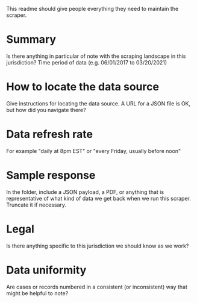 This readme should give people everything they need to maintain the scraper.

# Summary
Is there anything in particular of note with the scraping landscape in this jurisdiction?
Time period of data (e.g. 06/01/2017 to 03/20/2021)
# How to locate the data source
Give instructions for locating the data source. A URL for a JSON file is OK, but how did you navigate there?

# Data refresh rate
For example "daily at 8pm EST" or "every Friday, usually before noon"

# Sample response
In the folder, include a JSON payload, a PDF, or anything that is representative of what kind of data we get back when we run this scraper. Truncate it if necessary.

# Legal
Is there anything specific to this jurisdiction we should know as we work?

# Data uniformity
Are cases or records numbered in a consistent (or inconsistent) way that might be helpful to note?
